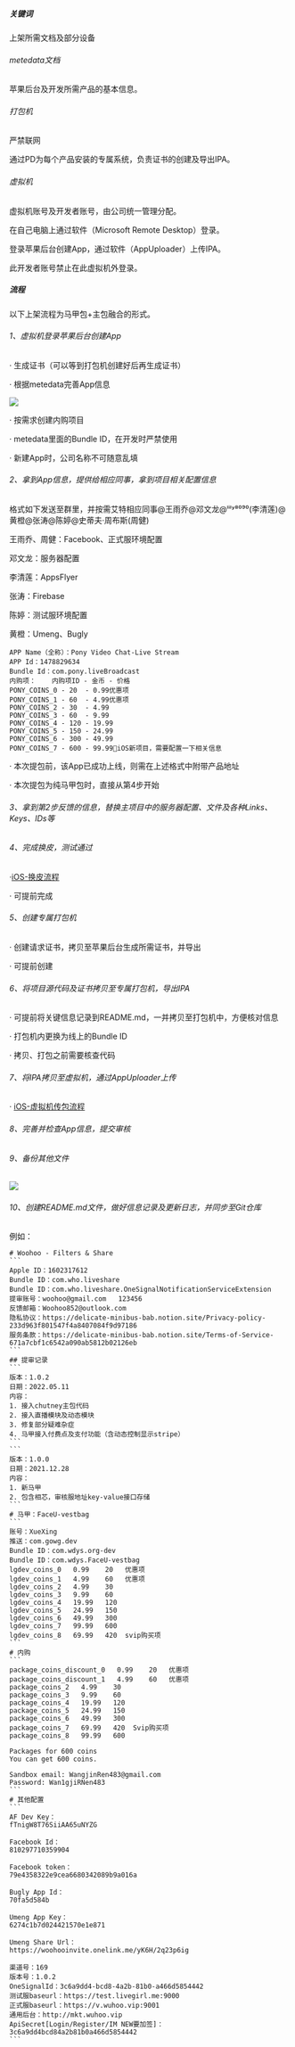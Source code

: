 ##### 关键词

上架所需文档及部分设备

###### metedata文档

苹果后台及开发所需产品的基本信息。

###### 打包机

严禁联网

通过PD为每个产品安装的专属系统，负责证书的创建及导出IPA。

###### 虚拟机

虚拟机账号及开发者账号，由公司统一管理分配。

在自己电脑上通过软件（Microsoft Remote Desktop）登录。

登录苹果后台创建App，通过软件（AppUploader）上传IPA。

此开发者账号禁止在此虚拟机外登录。

  

##### 流程

以下上架流程为马甲包+主包融合的形式。

###### 1、虚拟机登录苹果后台创建App

· 生成证书（可以等到打包机创建好后再生成证书）

· 根据metedata完善App信息

![](https://wdcdn.qpic.cn/MTY4ODg1MDcyNjM2MDI5Ng_1738_Cu1yeAVd_4dSiT4m_1661759410?w=1280&h=395.52090715804394)

· 按需求创建内购项目

· metedata里面的Bundle ID，在开发时严禁使用

· 新建App时，公司名称不可随意乱填

###### 2、拿到App信息，提供给相应同事，拿到项目相关配置信息

格式如下发送至群里，并按需艾特相应同事@王雨乔@邓文龙@ˡⁱˡʸ⁸⁰⁹⁰(李清莲)@黄橙@张涛@陈婷@史蒂夫·周布斯(周健)

王雨乔、周健：Facebook、正式服环境配置

邓文龙：服务器配置

李清莲：AppsFlyer

张涛：Firebase

陈婷：测试服环境配置

黄橙：Umeng、Bugly

```
APP Name（全称）：Pony Video Chat-Live Stream
APP Id：1478829634
Bundle Id：com.pony.liveBroadcast
内购项：	内购项ID - 金币 - 价格
PONY_COINS_0 - 20  - 0.99优惠项
PONY_COINS_1 - 60  - 4.99优惠项
PONY_COINS_2 - 30  - 4.99
PONY_COINS_3 - 60  - 9.99
PONY_COINS_4 - 120 - 19.99
PONY_COINS_5 - 150 - 24.99
PONY_COINS_6 - 300 - 49.99
PONY_COINS_7 - 600 - 99.99iOS新项目，需要配置一下相关信息
```

· 本次提包前，该App已成功上线，则需在上述格式中附带产品地址

· 本次提包为纯马甲包时，直接从第4步开始

###### 3、拿到第2步反馈的信息，替换主项目中的服务器配置、文件及各种Links、Keys、IDs等

###### 4、完成换皮，测试通过

·[iOS-换皮流程](https://doc.weixin.qq.com/doc/w3_AOgAlAafADMP6aOOgyyQIukE01RbQ?scode=AN0ASQdZABEXUuPMcDAOgAlAafADM)

· 可提前完成

###### 5、创建专属打包机

· 创建请求证书，拷贝至苹果后台生成所需证书，并导出

· 可提前创建

###### 6、将项目源代码及证书拷贝至专属打包机，导出IPA

· 可提前将关键信息记录到README.md，一并拷贝至打包机中，方便核对信息

· 打包机内更换为线上的Bundle ID

· 拷贝、打包之前需要核查代码

###### 7、将IPA拷贝至虚拟机，通过AppUploader上传

· [iOS-虚拟机传包流程](https://doc.weixin.qq.com/doc/w3_AOgAlAafADMqwVCXxuASriyasYrSx?scode=AN0ASQdZABE9euXdQ0AOgAlAafADM)

###### 8、完善并检查App信息，提交审核

###### 9、备份其他文件

![](https://wdcdn.qpic.cn/MTY4ODg1MDcyNjM2MDI5Ng_384144_kNCBB5c7m0bg-fZr_1661769945?w=472&h=187)

###### 10、创建README.md文件，做好信息记录及更新日志，并同步至Git仓库

例如：

````
# Woohoo - Filters & Share
```
Apple ID：1602317612
Bundle ID：com.who.liveshare
Bundle ID：com.who.liveshare.OneSignalNotificationServiceExtension
提审账号：woohoo@gmail.com   123456
反馈邮箱：Woohoo852@outlook.com
隐私协议：https://delicate-minibus-bab.notion.site/Privacy-policy-233d963f801547f4a8407084f9d97186
服务条款：https://delicate-minibus-bab.notion.site/Terms-of-Service-671a7cbf1c6542a090ab5812b02126eb
```
## 提审记录
```
版本：1.0.2
日期：2022.05.11
内容：
1. 接入chutney主包代码
2. 接入直播模块及动态模块
3. 修复部分疑难杂症
4. 马甲接入付费点及支付功能（含动态控制显示stripe）
```
```
版本：1.0.0
日期：2021.12.28
内容：
1. 新马甲
2. 包含相芯，审核服地址key-value接口存储
```
# 马甲：FaceU-vestbag
```
账号：XueXing
推送：com.gowg.dev
Bundle ID：com.wdys.org-dev
Bundle ID：com.wdys.FaceU-vestbag
lgdev_coins_0   0.99    20   优惠项
lgdev_coins_1   4.99    60   优惠项
lgdev_coins_2   4.99    30
lgdev_coins_3   9.99    60
lgdev_coins_4   19.99   120
lgdev_coins_5   24.99   150
lgdev_coins_6   49.99   300
lgdev_coins_7   99.99   600
lgdev_coins_8   69.99   420  svip购买项
```
# 内购
```
package_coins_discount_0   0.99    20   优惠项
package_coins_discount_1   4.99    60   优惠项
package_coins_2   4.99    30
package_coins_3   9.99    60
package_coins_4   19.99   120
package_coins_5   24.99   150
package_coins_6   49.99   300
package_coins_7   69.99   420  Svip购买项
package_coins_8   99.99   600

Packages for 600 coins
You can get 600 coins.

Sandbox email: WangjinRen483@gmail.com
Password: Wan1gjiRNen483
```
# 其他配置
```
AF Dev Key：
fTnigW8T76SiiAA65uNYZG

Facebook Id：
810297710359904

Facebook token：
79e4358322e9cea6680342089b9a016a

Bugly App Id：
70fa5d584b

Umeng App Key：
6274c1b7d024421570e1e871

Umeng Share Url：
https://woohooinvite.onelink.me/yK6H/2q23p6ig

渠道号：169
版本号：1.0.2
OneSignalId：3c6a9dd4-bcd8-4a2b-81b0-a466d5854442
测试服baseurl：https://test.livegirl.me:9000
正式服baseurl：https://v.wuhoo.vip:9001
通用后台：http://mkt.wuhoo.vip
ApiSecret[Login/Register/IM NEW要加签]：3c6a9dd4bcd84a2b81b0a466d5854442
```
````